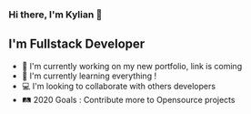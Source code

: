 ### Hi there, I'm Kylian 👋

## I'm Fullstack Developer 
- 🔭 I'm currently working on my new portfolio, link is coming
- 📖 I'm currently learning everything !
- 💻 I'm looking to collaborate with others developers
- 🛤 2020 Goals : Contribute more to Opensource projects